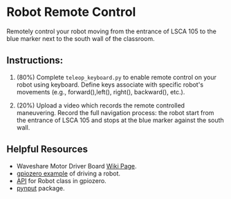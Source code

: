 # Robot Remote Control 
Remotely control your robot moving from the entrance of LSCA 105 to the blue marker next to the south wall of the classroom.

## Instructions:
1. (80%) Complete `teleop_keyboard.py` to enable remote control on your robot using keyboard. 
Define keys associate with specific robot's movements (e.g., forward(),left(), right(), backward(), etc.).
   
2. (20%) Upload a video which records the remote controlled maneuvering. Record the full navigation process: the robot start from the entrance of LSCA 105 and stops at the blue marker against the south wall.

## Helpful Resources
- Waveshare Motor Driver Board [Wiki Page](https://www.waveshare.com/wiki/RPi_Motor_Driver_Board).
- [gpiozero example](https://gpiozero.readthedocs.io/en/stable/recipes.html#robot) of driving a robot.
- [API](https://gpiozero.readthedocs.io/en/stable/api_boards.html#robot) for Robot class in gpiozero. 
- [pynput](https://pypi.org/project/pynput/) package.
